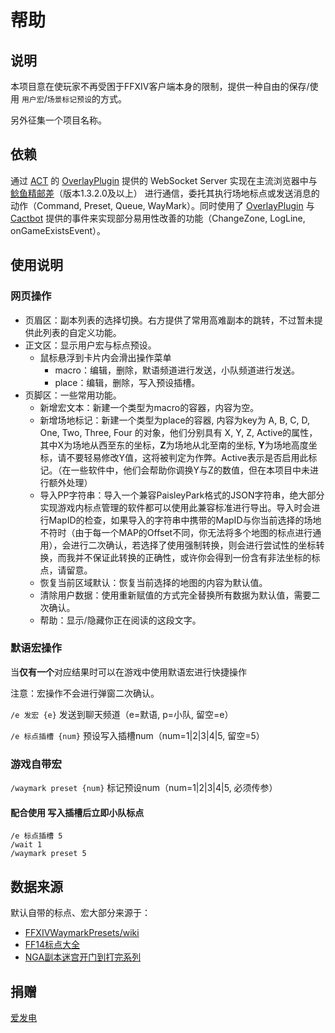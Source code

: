 # 帮助

## 说明

本项目意在使玩家不再受困于FFXIV客户端本身的限制，提供一种自由的保存/使用 `用户宏`/`场景标记预设`的方式。

另外征集一个项目名称。

## 依赖

通过 [ACT](https://advancedcombattraker.com/) 的 [OverlayPlugin](https://github.com/OverlayPlugin/OverlayPlugin) 提供的 WebSocket Server 实现在主流浏览器中与 [鲶鱼精邮差](https://github.com/Natsukage/PostNamazu/releases)（版本1.3.2.0及以上） 进行通信，委托其执行场地标点或发送消息的动作（Command, Preset, Queue, WayMark）。同时使用了 [OverlayPlugin](https://github.com/OverlayPlugin/OverlayPlugin) 与 [Cactbot](https://github.com/quisquous/cactbot) 提供的事件来实现部分易用性改善的功能（ChangeZone, LogLine, onGameExistsEvent）。

## 使用说明

### 网页操作

* 页眉区：副本列表的选择切换。右方提供了常用高难副本的跳转，不过暂未提供此列表的自定义功能。
* 正文区：显示用户宏与标点预设。
  * 鼠标悬浮到卡片内会滑出操作菜单
    * macro：编辑，删除，默语频道进行发送，小队频道进行发送。
    * place：编辑，删除，写入预设插槽。
* 页脚区：一些常用功能。
  * 新增宏文本：新建一个类型为macro的容器，内容为空。
  * 新增场地标记：新建一个类型为place的容器, 内容为key为 A, B, C, D, One, Two, Three, Four 的对象，他们分别具有 X, Y, Z, Active的属性，其中X为场地从西至东的坐标，**Z**为场地从北至南的坐标, **Y**为场地高度坐标，请不要轻易修改Y值，这将被判定为作弊。Active表示是否启用此标记。（在一些软件中，他们会帮助你调换Y与Z的数值，但在本项目中未进行额外处理）
  * 导入PP字符串：导入一个兼容PaisleyPark格式的JSON字符串，绝大部分实现游戏内标点管理的软件都可以使用此兼容标准进行导出。导入时会进行MapID的检查，如果导入的字符串中携带的MapID与你当前选择的场地不符时（由于每一个MAP的Offset不同，你无法将多个地图的标点进行通用），会进行二次确认，若选择了使用强制转换，则会进行尝试性的坐标转换，而我并不保证此转换的正确性，或许你会得到一份含有非法坐标的标点，请留意。
  * 恢复当前区域默认：恢复当前选择的地图的内容为默认值。
  * 清除用户数据：使用重新赋值的方式完全替换所有数据为默认值，需要二次确认。
  * 帮助：显示/隐藏你正在阅读的这段文字。

### 默语宏操作

当**仅有一个**对应结果时可以在游戏中使用默语宏进行快捷操作

注意：宏操作不会进行弹窗二次确认。

`/e 发宏 {e}` 发送到聊天频道（e=默语, p=小队, 留空=e）

`/e 标点插槽 {num}` 预设写入插槽num（num=1|2|3|4|5, 留空=5）

### 游戏自带宏

`/waymark preset {num}` 标记预设num（num=1|2|3|4|5, 必须传参）

#### 配合使用 写入插槽后立即小队标点

```plain
/e 标点插槽 5
/wait 1
/waymark preset 5
```

## 数据来源

默认自带的标点、宏大部分来源于：

* [FFXIVWaymarkPresets/wiki](https://github.com/Em-Six/FFXIVWaymarkPresets/wiki)
* [FF14标点大全](https://docs.qq.com/sheet/DY0ttR2xQT1Vjc2V4?tab=BB08J2)
* [NGA副本迷宫开门到打完系列](https://nga.178.com/read.php?pid=369819381)

## 捐赠

[爱发电](https://afdian.net/a/Souma)
